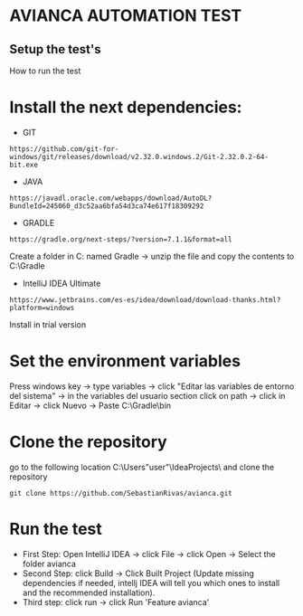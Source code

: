 # AVIANCA AUTOMATION TEST

## Setup the test's

How to run the test

# Install the next dependencies:

+ GIT
```
https://github.com/git-for-windows/git/releases/download/v2.32.0.windows.2/Git-2.32.0.2-64-bit.exe
```

+ JAVA
```
https://javadl.oracle.com/webapps/download/AutoDL?BundleId=245060_d3c52aa6bfa54d3ca74e617f18309292
```

+ GRADLE
```
https://gradle.org/next-steps/?version=7.1.1&format=all
```
Create a folder in C: named Gradle -> unzip the file and copy the contents to C:\Gradle

+ IntelliJ IDEA Ultimate
```
https://www.jetbrains.com/es-es/idea/download/download-thanks.html?platform=windows
```
Install in trial version

# Set the environment variables
Press windows key -> type variables -> click "Editar las variables de entorno del sistema" -> in the variables del usuario section click on path -> click in Editar -> click Nuevo -> Paste C:\Gradle\bin

# Clone the repository
go to the following location C:\Users\"user"\IdeaProjects\ and clone the repository
```
git clone https://github.com/SebastianRivas/avianca.git
```

# Run the test
+ First Step: Open IntelliJ IDEA -> click File -> click Open -> Select the folder avianca
+ Second Step: click Build -> Click Built Project (Update missing dependencies if needed, intellj IDEA will tell you which ones to install and the recommended installation).
+ Third step: click run -> click Run 'Feature avianca'
